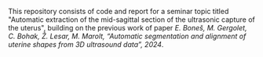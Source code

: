 This repository consists of code and report for a seminar topic titled "Automatic extraction of the mid-sagittal section of the ultrasonic capture of the uterus", building on the previous work of paper *E. Boneš, M. Gergolet, C. Bohak, Ž. Lesar, M. Marolt, “Automatic segmentation and alignment of
uterine shapes from 3D ultrasound data”, 2024*. 
